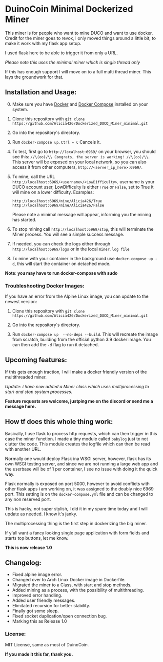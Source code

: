 # DuinoCoin Minimal Dockerized Miner

This miner is for people who want to mine DUCO and want to use docker. 
Credit for the miner goes to revox, I only moved things around a little bit, to make it 
work with my flask app setup.

I used flask here to be able to trigger it from only a URL. 

*Please note this uses the minimal miner which is single thread only*

If this has enough support I will move on to a full multi thread miner. 
This lays the groundwork for that.

## Installation and Usage:

0. Make sure you have [Docker](https://docs.docker.com/get-docker/) and [Docker Compose](https://docs.docker.com/compose/install/) installed on your system.

1. Clone this repository with `git clone https://github.com/Alicia426/Dockerized_DUCO_Miner_minimal.git`

2. Go into the repository's directory.
   
3. Run `docker-compose up`. `Ctrl + C` Cancels it.

4. To test, first go to `http://localhost:6969/` on your browser, you should see this: `//\(oo)/\\ Congrats, the server is working! //\(oo)/\\`. This server will be exposed on your local network, so you can also access it from other computers, `http://<server_ip_here>:6969/`.

5. To mine, call the URL `http://localhost:6969/<username>/<LowDifficulty>`, username is your DUCO account user, LowDifficulty is either `True` or `False`, set to True it will mine on a lower difficulty.
Examples:
    ```
    http://localhost:6969/mine/Alicia426/True
    http://localhost:6969/mine/Alicia426/False
    ```
    Please note a minimal message will appear, informing you the mining has started.

1. To stop mining call `http://localhost:6969/stop`, this will terminate the Miner process. You will see a 
   simple success message.

2. If needed, you can check the logs either through `http://localhost:6969/logs` or in the local `miner.log file`
3. To mine with your container in the background use `docker-compose up -d`, this will start the container on detached mode.

**Note: you may have to run docker-compose with sudo**

### Troubleshooting Docker Images:

If you have an error from the Alpine Linux image, you can update to the newest version:

1. Clone this repository with `git clone https://github.com/Alicia426/Dockerized_DUCO_Miner_minimal.git`

2. Go into the repository's directory.
   
3. Run `docker-compose up  --no-deps --build`. This will recreate the image from scratch, building from the official python 3.9 docker image. You can then add the `-d` flag to run it detached.


## Upcoming features:

If this gets enough traction, I will make a docker friendly version of the multithreaded miner. 

*Update: I have now added a Miner class which uses multiprocessing to start and stop system processes.*

**Feature requests are welcome, justping me on the discord or send me a message here.**

## How tf does this whole thing work: 

Basically, I use flask to process http requests, which can then trigger in this case the miner function. I made a tiny module called `babylog` just to not clutter the code. 
This module creates the logfile which can then be read with another URL. 

Normally one would deploy Flask ina WSGI server, however, flask has its own WSGI testing server, and since we are not running a large web app and the userbase will be of 1 per container, I see no issue with doing it the quick way.

Flask normally is exposed on port 5000, however to avoid conflicts with other flask apps i am working on, it was assigned to the doubly nice 6969 port. This setting is on the `docker-compose.yml` file and can be changed to any non reserved port.


This is hacky, not super stylish, I did it in my spare time today and I will update as needed.
I know it's janky.

The multiprocessing thing is the first step in dockerizing the big miner.

If y'all want a fancy looking single page application with form fields and starts top buttons, let me know.

**This is now release 1.0**

## Changelog:

* Fixed alpine image error.
* Changed over to Arch Linux Docker image in Dockerfile.
* Migrated the miner to a Class, with start and stop methods.
* Added mining as a process, with the possibility of multithreading.
* Improved error handling.
* Added user friendly messages.
* Elimitated recursion for better stability.
* Finally got some sleep.
* Fixed socket duplication/open connection bug.
* Marking this as Release 1.0

### License:

MIT License, same as most of DuinoCoin.



**If you made it this far, thank you.**

